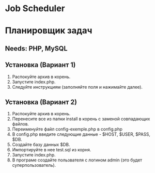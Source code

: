 # Job Scheduler
# Планировщик задач
## Needs: PHP, MySQL



## Установка (Вариант 1)
1. Распокуйте архив в корень.
2. Запустите index.php.
3. Следуйте инструкциям (заполняйте поля и нажимайте далее).

## Установка (Вариант 2)
1. Распокуйте архив в корень.
2. Перенесите все из папки install в корень с заменой совпадающих файлов.
3. Переименуйте файл config-exemple.php в config.php
4. В config.php введите следующие данные - $HOST, $USER, $PASS, $DB.
5. Создайте базу данных $DB.
6. Импортируйте в нее test.sql из корня.
7. Запустите index.php.
8. В програме создайте пользвателя с логином admin (это будет суперпользователь).

